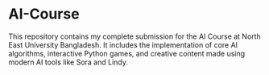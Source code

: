 # AI-Course
This repository contains my complete submission for the AI Course at North East University Bangladesh. It includes the implementation of core AI algorithms, interactive Python games, and creative content made using modern AI tools like Sora and Lindy.
